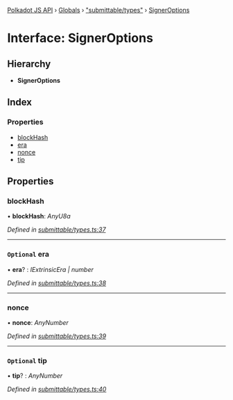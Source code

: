 [Polkadot JS API](../README.md) › [Globals](../globals.md) › ["submittable/types"](../modules/_submittable_types_.md) › [SignerOptions](_submittable_types_.signeroptions.md)

# Interface: SignerOptions

## Hierarchy

* **SignerOptions**

## Index

### Properties

* [blockHash](_submittable_types_.signeroptions.md#blockhash)
* [era](_submittable_types_.signeroptions.md#optional-era)
* [nonce](_submittable_types_.signeroptions.md#nonce)
* [tip](_submittable_types_.signeroptions.md#optional-tip)

## Properties

###  blockHash

• **blockHash**: *AnyU8a*

*Defined in [submittable/types.ts:37](https://github.com/polkadot-js/api/blob/fcf89d1501/packages/api/src/submittable/types.ts#L37)*

___

### `Optional` era

• **era**? : *IExtrinsicEra | number*

*Defined in [submittable/types.ts:38](https://github.com/polkadot-js/api/blob/fcf89d1501/packages/api/src/submittable/types.ts#L38)*

___

###  nonce

• **nonce**: *AnyNumber*

*Defined in [submittable/types.ts:39](https://github.com/polkadot-js/api/blob/fcf89d1501/packages/api/src/submittable/types.ts#L39)*

___

### `Optional` tip

• **tip**? : *AnyNumber*

*Defined in [submittable/types.ts:40](https://github.com/polkadot-js/api/blob/fcf89d1501/packages/api/src/submittable/types.ts#L40)*
